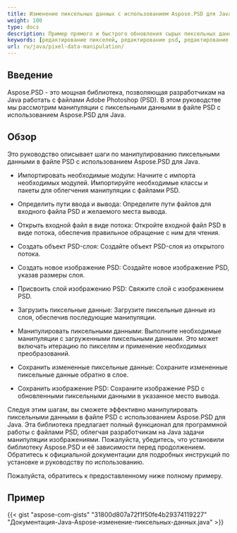```yaml
---
title: Изменение пиксельных данных с использованием Aspose.PSD для Java
weight: 100
type: docs
description: Пример прямого и быстрого обновления сырых пиксельных данных с использованием Java API PSD
keywords: [редактирование пикселей, редактирование psd, редактирование слоя, манипулирование сырыми данными, редактирование данных psd, api psd, java, пример кода]
url: ru/java/pixel-data-manipulation/
---
```


## **Введение**
Aspose.PSD - это мощная библиотека, позволяющая разработчикам на Java работать с файлами Adobe Photoshop (PSD). В этом руководстве мы рассмотрим манипуляции с пиксельными данными в файле PSD с использованием Aspose.PSD для Java.

## **Обзор**
Это руководство описывает шаги по манипулированию пиксельными данными в файле PSD с использованием Aspose.PSD для Java.

- Импортировать необходимые модули: Начните с импорта необходимых модулей. Импортируйте необходимые классы и пакеты для облегчения манипуляции с файлами PSD.

- Определить пути ввода и вывода: Определите пути файлов для входного файла PSD и желаемого места вывода.

- Открыть входной файл в виде потока: Откройте входной файл PSD в виде потока, обеспечив правильное обращение с ним для чтения.

- Создать объект PSD-слоя: Создайте объект PSD-слоя из открытого потока.

- Создать новое изображение PSD: Создайте новое изображение PSD, указав размеры слоя.

- Присвоить слой изображению PSD: Свяжите слой с изображением PSD.

- Загрузить пиксельные данные: Загрузите пиксельные данные из слоя, обеспечив последующие манипуляции.

- Манипулировать пиксельными данными: Выполните необходимые манипуляции с загруженными пиксельными данными. Это может включать итерацию по пикселям и применение необходимых преобразований.

- Сохранить измененные пиксельные данные: Сохраните измененные пиксельные данные обратно в слое.

- Сохранить изображение PSD: Сохраните изображение PSD с обновленными пиксельными данными в указанное место вывода.

Следуя этим шагам, вы сможете эффективно манипулировать пиксельными данными в файле PSD с использованием Aspose.PSD для Java. Эта библиотека предлагает полный функционал для программной работы с файлами PSD, облегчая разработчикам на Java задачи манипуляции изображениями.
Пожалуйста, убедитесь, что установили библиотеку Aspose.PSD и её зависимости перед продолжением. Обратитесь к официальной документации для подробных инструкций по установке и руководству по использованию.

Пожалуйста, обратитесь к предоставленному ниже полному примеру.

## **Пример**
{{< gist "aspose-com-gists" "31800d807a72f1f50fe4b29374119227" "Документация-Java-Aspose-изменение-пиксельных-данных.java" >}}
